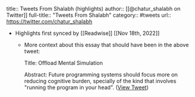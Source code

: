 title:: Tweets From Shalabh (highlights)
author:: [[@chatur_shalabh on Twitter]]
full-title:: "Tweets From Shalabh"
category:: #tweets
url:: https://twitter.com/chatur_shalabh

- Highlights first synced by [[Readwise]] [[Nov 18th, 2022]]
	- More context about this essay that should have been in the above tweet:
	  
	  Title: Offload Mental Simulation
	  
	  Abstract:
	  Future programming systems should focus more on reducing cognitive burden, specially of the kind that involves "running the program in your head". ([View Tweet](https://twitter.com/chatur_shalabh/status/1398354136702148608))